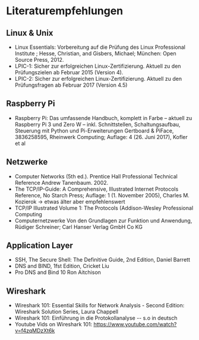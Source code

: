 # Literaturempfehlungen

## Linux & Unix
 * Linux Essentials: Vorbereitung auf die Prüfung des Linux Professional Institute ; Hesse, Christian, and Gisbers, Michael; München: Open Source Press, 2012.
 * LPIC-1: Sicher zur erfolgreichen Linux-Zertifizierung. Aktuell zu den Prüfungszielen ab Februar 2015 (Version 4).
 * LPIC-2: Sicher zur erfolgreichen Linux-Zertifizierung. Aktuell zu den Prüfungsfragen ab Februar 2017 (Version 4.5) 

## Raspberry Pi
 * Raspberry Pi: Das umfassende Handbuch, komplett in Farbe – aktuell zu Raspberry Pi 3 und Zero W – inkl. Schnittstellen, Schaltungsaufbau, Steuerung mit Python und Pi-Erweiterungen Gertboard & PiFace, 3836258595, Rheinwerk Computing; Auflage: 4 (26. Juni 2017), Kofler et al

## Netzwerke
 * Computer Networks (5th ed.). Prentice Hall Professional Technical Reference Andrew Tanenbaum. 2002.
 * The TCP/IP-Guide: A Comprehensive, Illustrated Internet Protocols Reference, No Starch Press; Auflage: 1 (1. November 2005), Charles M. Kozierok -> etwas älter aber empfehlenswert
 * TCP/IP Illustrated Volume 1: The Protocols (Addison-Wesley Professional Computing 
 * Computernetzwerke Von den Grundlagen zur Funktion und Anwendung, Rüdiger Schreiner; Carl Hanser Verlag GmbH Co KG 

## Application Layer
 * SSH, The Secure Shell: The Definitive Guide, 2nd Edition,  Daniel Barrett 
 * DNS and BIND, 1fst Edition, Cricket Liu
 * Pro DNS and Bind 10  Ron Aitchison

## Wireshark
 * Wireshark 101: Essential Skills for Network Analysis - Second Edition: Wireshark Solution Series, Laura Chappell
 * Wireshark 101: Einführung in die Protokollanalyse -- s.o in deutsch
 * Youtube Vids on Wireshark 101: <https://www.youtube.com/watch?v=f4zqMDzXt6k>
